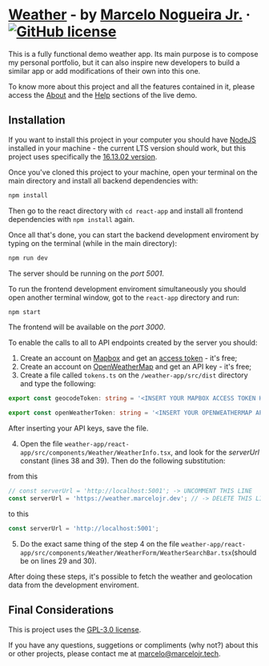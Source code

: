 # [Weather](https://weather.marcelojr.tech) - by [Marcelo Nogueira Jr.](https://marcelojr.tech) &middot; [![GitHub license](https://img.shields.io/badge/license-GPL--3.O-blue)](https://github.com/marcelonogjr/weather-app/blob/main/LICENSE.md)

This is a fully functional demo weather app. Its main purpose is to compose my personal portfolio, but it can also inspire new developers to build a similar app or add modifications of their own into this one.

To know more about this project and all the features contained in it, please access the [About](https://weather.marcelojr.tech/about/intro) and the [Help](https://weather.marcelojr.tech/help) sections of the live demo.

## Installation

If you want to install this project in your computer you should have [NodeJS](https://nodejs.org/en/download) installed in your machine - the current LTS version should work, but this project uses specifically the [16.13.02 version](https://nodejs.org/download/release/v16.13.2/).

Once you've cloned this project to your machine, open your terminal on the main directory and install all backend dependencies with:

```sh
npm install
```

Then go to the react directory with `cd react-app` and install all frontend dependencies with `npm install` again.

Once all that's done, you can start the backend development enviroment by typing on the terminal (while in the main directory):

```sh
npm run dev
```

The server should be running on the _port 5001_.

To run the frontend development enviroment simultaneously you should open another terminal window, got to the `react-app` directory and run:

```sh
npm start
```

The frontend will be available on the _port 3000_.

To enable the calls to all to API endpoints created by the server you should:

1. Create an account on [Mapbox](https://account.mapbox.com/auth/signup/) and get an [access token](https://docs.mapbox.com/help/glossary/access-token/) - it's free;
2. Create an account on [OpenWeatherMap](https://home.openweathermap.org/users/sign_up) and get an API key - it's free;
3. Create a file called `tokens.ts` on the `/weather-app/src/dist` directory and type the following:

```ts
export const geocodeToken: string = '<INSERT YOUR MAPBOX ACCESS TOKEN HERE>';

export const openWeatherToken: string = '<INSERT YOUR OPENWEATHERMAP API TOKEN HERE';
```

After inserting your API keys, save the file.

4. Open the file `weather-app/react-app/src/components/Weather/WeatherInfo.tsx`, and look for the _serverUrl_ constant (lines 38 and 39). Then do the following substitution:

from this

```ts
// const serverUrl = 'http://localhost:5001'; -> UNCOMMENT THIS LINE
const serverUrl = 'https://weather.marcelojr.dev'; // -> DELETE THIS LINE
```

to this

```ts
const serverUrl = 'http://localhost:5001';
```

5. Do the exact same thing of the step 4 on the file `weather-app/react-app/src/components/Weather/WeatherForm/WeatherSearchBar.tsx`(should be on lines 29 and 30).

After doing these steps, it's possible to fetch the weather and geolocation data from the development enviroment.

## Final Considerations

This is project uses the [GPL-3.0 license](https://github.com/marcelonogjr/weather-app/blob/main/LICENSE.md).

If you have any questions, suggetions or compliments (why not?) about this or other projects, please contact me at <marcelo@marcelojr.tech>.
